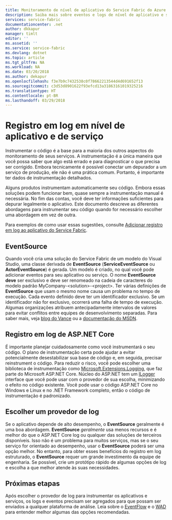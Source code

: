 ```yaml
---
title: Monitoramento de nível de aplicativo do Service Fabric do Azure | Microsoft Docs
description: Saiba mais sobre eventos e logs de nível de aplicativo e serviço usados para monitorar e diagnosticar clusters do Service Fabric do Azure.
services: service-fabric
documentationcenter: .net
author: dkkapur
manager: timlt
editor: ''
ms.assetid: ''
ms.service: service-fabric
ms.devlang: dotnet
ms.topic: article
ms.tgt_pltfrm: NA
ms.workload: NA
ms.date: 03/20/2018
ms.author: dekapur
ms.openlocfilehash: f3e7b9c7432538c0f78662213544d4d691652f13
ms.sourcegitcommit: c3d53d8901622f93efcd13a31863161019325216
ms.translationtype: HT
ms.contentlocale: pt-BR
ms.lasthandoff: 03/29/2018
---
```

# <a name="application-and-service-level-logging"></a>Registro em log em nível de aplicativo e de serviço

Instrumentar o código é a base para a maioria dos outros aspectos do monitoramento de seus serviços. A instrumentação é a única maneira que você possa saber que algo está errado e para diagnosticar o que precisa ser corrigido. Embora tecnicamente é possível conectar um depurador a um serviço de produção, ele não é uma prática comum. Portanto, é importante ter dados de instrumentação detalhados.

Alguns produtos instrumentam automaticamente seu código. Embora essas soluções podem funcionar bem, quase sempre a instrumentação manual é necessária. No fim das contas, você deve ter informações suficientes para depurar legalmente o aplicativo. Este documento descreve as diferentes abordagens para instrumentar seu código quando for necessário escolher uma abordagem em vez de outra.

Para exemplos de como usar essas sugestões, consulte [Adicionar registro em log ao aplicativo do Service Fabric](service-fabric-how-to-diagnostics-log.md).

## <a name="eventsource"></a>EventSource

Quando você cria uma solução do Service Fabric de um modelo do Visual Studio, uma classe derivada de **EventSource** (**ServiceEventSource** ou **ActorEventSource**) é gerada. Um modelo é criado, no qual você pode adicionar eventos para seu aplicativo ou serviço. O nome **EventSource** **deve** ser exclusivo e deve ser renomeado na cadeia de caracteres do modelo padrão MyCompany-&lt;solution&gt;-&lt;project&gt;. Ter várias definições de **EventSource** que usam o mesmo nome causa um problema no tempo de execução. Cada evento definido deve ter um identificador exclusivo. Se um identificador não for exclusivo, ocorrerá uma falha de tempo de execução. Algumas organizações atribuem antecipadamente intervalos de valores para evitar conflitos entre equipes de desenvolvimento separadas. Para saber mais, veja [blog do Vance](https://blogs.msdn.microsoft.com/vancem/2012/07/09/introduction-tutorial-logging-etw-events-in-c-system-diagnostics-tracing-eventsource/) ou a [documentação do MSDN](https://msdn.microsoft.com/library/dn774985(v=pandp.20).aspx).

## <a name="aspnet-core-logging"></a>Registro em log de ASP.NET Core

É importante planejar cuidadosamente como você instrumentará o seu código. O plano de instrumentação certa pode ajudar a evitar potencialmente desestabilizar sua base de código e, em seguida, precisar reinstrument o código. Para reduzir o risco, você pode escolher uma biblioteca de instrumentação como [Microsoft.Extensions.Logging](https://www.nuget.org/packages/Microsoft.Extensions.Logging/), que faz parte do Microsoft ASP.NET Core. Núcleo do ASP.NET tem um [ILogger](https://docs.microsoft.com/aspnet/core/api/microsoft.extensions.logging.ilogger) interface que você pode usar com o provedor de sua escolha, minimizando o efeito no código existente. Você pode usar o código ASP.NET Core no Windows e Linux e no .NET Framework completo, então o código de instrumentação é padronizado.

## <a name="choosing-a-logging-provider"></a>Escolher um provedor de log

Se o aplicativo depende de alto desempenho, o **EventSource** geralmente é uma boa abordagem. **EventSource** *geralmente* usa menos recursos e é melhor do que o ASP.NET Core log ou qualquer das soluções de terceiros disponíveis.  Isso não é um problema para muitos serviços, mas se o seu serviço for orientado ao desempenho, usar o **EventSource** poderá ser uma opção melhor. No entanto, para obter esses benefícios do registro em log estruturado, o **EventSource** requer um grande investimento da equipe de engenharia. Se possível, crie um protótipo rápido de algumas opções de log e escolha a que melhor atende às suas necessidades.

## <a name="next-steps"></a>Próximas etapas

Após escolher o provedor de log para instrumentar os aplicativos e serviços, os logs e eventos precisam ser agregados para que possam ser enviados a qualquer plataforma de análise. Leia sobre o [EventFlow](service-fabric-diagnostics-event-aggregation-eventflow.md) e o [WAD](service-fabric-diagnostics-event-aggregation-wad.md) para entender melhor algumas das opções recomendadas.
